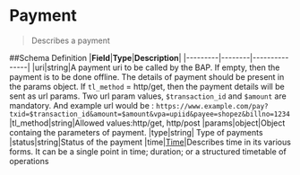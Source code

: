 # Payment

> Describes a payment

##Schema Definition |**Field**|**Type**|**Description**|
|---------|--------|---------------| |uri|string|A payment uri to be called by
the BAP. If empty, then the payment is to be done offline. The details of
payment should be present in the params object. If `tl_method` = http/get, then
the payment details will be sent as url params. Two url param values,
`$transaction_id` and `$amount` are mandatory. And example url would be :
`https://www.example.com/pay?txid=$transaction_id&amount=$amount&vpa=upiid&payee=shopez&billno=1234`
|tl_method|string|Allowed values:http/get, http/post |params|object|Object
containg the parameters of payment. |type|string| Type of payments
|status|string|Status of the payment
|time|[Time](/reference/0.9.3/core/schema-reference/time)|Describes time in
its various forms. It can be a single point in time; duration; or a structured
timetable of operations
